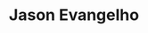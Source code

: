 ---
avatar: /images/people/jason.jpg
avatar_small: /images/people/jason_small.jpg
bio: ''
gplus: null
homepage: https://www.forbes.com/sites/jasonevangelho
instagram: null
linkedin: null
title: Jason Evangelho
twitter: https://twitter.com/killyourfm
type: guest
username: jason
youtube: null
---